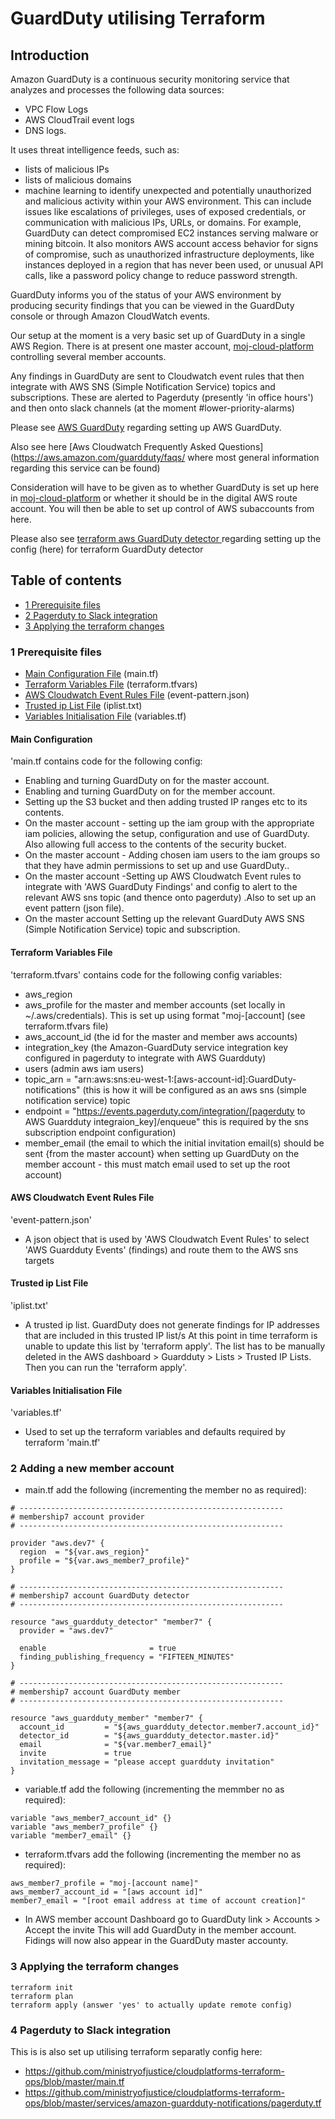 # GuardDuty utilising Terraform

## Introduction

Amazon GuardDuty is a continuous security monitoring service that analyzes and processes the following data sources:

* VPC Flow Logs
* AWS CloudTrail event logs
* DNS logs. 

It uses threat intelligence feeds, such as:

* lists of malicious IPs 
* lists of malicious domains
* machine learning to identify unexpected and potentially unauthorized and malicious activity within your AWS environment. This can include issues like escalations of privileges, uses of exposed credentials, or communication with malicious IPs, URLs, or domains. For example, GuardDuty can detect compromised EC2 instances serving malware or mining bitcoin. 
It also monitors AWS account access behavior for signs of compromise, such as unauthorized infrastructure deployments, like instances deployed in a region that has never been used, or unusual API calls, like a password policy change to reduce password strength.

GuardDuty informs you of the status of your AWS environment by producing security findings that you can be viewed in the GuardDuty console or through Amazon CloudWatch events.

Our setup at the moment is a very basic set up of GuardDuty in a single AWS Region. There is at present one master account, [moj-cloud-platform](https://moj-cloud-platform-test-2.eu.auth0.com/samlp/WAgw4FygIHs1Vny6whAjfnem6BiUr4qv) controlling several member accounts.

Any findings in GuardDuty are sent to Cloudwatch event rules that then integrate with AWS SNS (Simple Notification Service) topics and subscriptions. These are alerted to Pagerduty (presently 'in office hours') and then onto slack channels (at the moment #lower-priority-alarms)

Please see [AWS GuardDuty](https://docs.aws.amazon.com/guardduty/latest/ug/guardduty_settingup.html) regarding setting up AWS GuardDuty.

Also see here [Aws Cloudwatch Frequently Asked Questions](https://aws.amazon.com/guardduty/faqs/ where most general information regarding this service can be found)

Consideration will have to be given as to whether GuardDuty is set up here in [moj-cloud-platform](https://moj-cloud-platform-test-2.eu.auth0.com/samlp/WAgw4FygIHs1Vny6whAjfnem6BiUr4qv) or whether it should be in the digital AWS route account. You will then be able to set up control of AWS subaccounts from here.

Please also see [terraform aws GuardDuty detector ](https://www.terraform.io/docs/providers/aws/r/guardduty_detector.html) regarding setting up the config (here) for terraform GuardDuty detector

## Table of contents
  - [1 Prerequisite files](#1-prerequisite-files)
  - [2 Pagerduty to Slack integration](#2-pagerduty-to-slack-integration)
  - [3 Applying the terraform changes](#3-applying-the-terraform-changes)

### 1 Prerequisite files

  - [Main Configuration File](#main-configuration-file) (main.tf)
  - [Terraform Variables File](#terraform-variables-file) (terraform.tfvars)
  - [AWS Cloudwatch Event Rules File](#aws-cloudwatch-event-rules-file) (event-pattern.json)
  - [Trusted ip List File](#trusted-ip-list-file)  (iplist.txt)
  - [Variables Initialisation File](#variables-initialisation-file) (variables.tf) 


#### Main Configuration

'main.tf contains code for the following config:

* Enabling and turning GuardDuty on for the master account.
* Enabling and turning GuardDuty on for the member account.
* Setting up the S3 bucket and then adding trusted IP ranges etc to its contents.
* On the master account - setting up the iam group with the appropriate iam policies, allowing the setup, configuration and use of GuardDuty. Also allowing full access to the contents of the security bucket.
* On the master account - Adding chosen iam users to the iam groups so that they have admin permissions to set up and use GuardDuty..
* On the master account -Setting up AWS Cloudwatch Event rules to integrate with 'AWS GuardDuty Findings' and config to alert to the relevant AWS sns topic (and thence onto pagerduty)
.Also to set up an event pattern (json file).
* On the master account Setting up the relevant GuardDuty AWS SNS (Simple Notification Service) topic and subscription.

#### Terraform Variables File

'terraform.tfvars' contains code for the following config variables:

* aws_region
* aws_profile for the master and member accounts (set locally in ~/.aws/credentials). This is set up using format "moj-[account] (see terraform.tfvars file)
* aws_account_id (the id for the master and member aws accounts)
* integration_key (the Amazon-GuardDuty service integration key configured in pagerduty to integrate with AWS Guardduty)  
* users (admin aws iam  users)
* topic_arn = "arn:aws:sns:eu-west-1:[aws-account-id]:GuardDuty-notifications" (this is how it will be configured as an aws sns (simple notification service) topic 
* endpoint  = "https://events.pagerduty.com/integration/[pagerduty to AWS Guardduty integraion_key]/enqueue" this is required by the sns subscription endpoint configuration)
* member_email (the email to which the initial invitation email(s) should be sent {from the master account} when setting up GuardDuty on the member account - this must match email used to set up the root account)
#### AWS Cloudwatch Event Rules File

'event-pattern.json'

* A json object that is used by 'AWS Cloudwatch Event Rules' to select 'AWS Guardduty Events' (findings) and route them to the AWS sns targets 


#### Trusted ip List File

'iplist.txt'

* A trusted ip list. GuardDuty does not generate findings for IP addresses that are included in this trusted IP list/s
At this point in time terraform is unable to update this list by 'terraform apply'. The list has to be manually deleted in the AWS dashboard >  Guardduty > Lists > Trusted IP Lists. Then you can run the 'terraform apply'.

#### Variables Initialisation File

'variables.tf'

* Used to set up the terraform variables and defaults required by terraform 'main.tf'

### 2 Adding a new member account

* main.tf add the following (incrementing the member no as required):

```
# -----------------------------------------------------------
# membership7 account provider
# -----------------------------------------------------------

provider "aws.dev7" {
  region  = "${var.aws_region}"
  profile = "${var.aws_member7_profile}"
}

# -----------------------------------------------------------
# membership7 account GuardDuty detector
# -----------------------------------------------------------

resource "aws_guardduty_detector" "member7" {
  provider = "aws.dev7"

  enable                       = true
  finding_publishing_frequency = "FIFTEEN_MINUTES"
}

# -----------------------------------------------------------
# membership7 account GuardDuty member
# -----------------------------------------------------------

resource "aws_guardduty_member" "member7" {
  account_id         = "${aws_guardduty_detector.member7.account_id}"
  detector_id        = "${aws_guardduty_detector.master.id}"
  email              = "${var.member7_email}"
  invite             = true
  invitation_message = "please accept guardduty invitation"
}
```

* variable.tf add the following (incrementing the memmber no as required):

```
variable "aws_member7_account_id" {}
variable "aws_member7_profile" {}
variable "member7_email" {}
```

* terraform.tfvars add the following (incrementing the member no as required):

```
aws_member7_profile = "moj-[account name]"
aws_member7_account_id = "[aws account id]"
member7_email = "[root email address at time of account creation]"
```

* In AWS member account Dashboard go to GuardDuty link > Accounts > Accept the invite
This will add GuardDuty in the member account. Fidings will now also appear in the GuardDuty master accounty.

### 3 Applying the terraform changes

```
terraform init
terraform plan
terraform apply (answer 'yes' to actually update remote config)
```

### 4 Pagerduty to Slack integration

This is is also set up utilising terraform separatly config here:

* https://github.com/ministryofjustice/cloudplatforms-terraform-ops/blob/master/main.tf
* https://github.com/ministryofjustice/cloudplatforms-terraform-ops/blob/master/services/amazon-guardduty-notifications/pagerduty.tf

